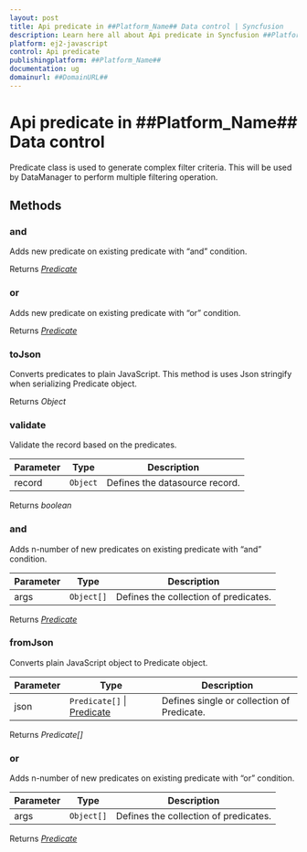```yaml
---
layout: post
title: Api predicate in ##Platform_Name## Data control | Syncfusion
description: Learn here all about Api predicate in Syncfusion ##Platform_Name## Data control of Syncfusion Essential JS 2 and more.
platform: ej2-javascript
control: Api predicate 
publishingplatform: ##Platform_Name##
documentation: ug
domainurl: ##DomainURL##
---
```


# Api predicate in ##Platform_Name## Data control

Predicate class is used to generate complex filter criteria.
This will be used by DataManager to perform multiple filtering operation.

## Methods

### and

Adds new predicate on existing predicate with “and” condition.

Returns [*Predicate*](./api-predicate.html)

### or

Adds new predicate on existing predicate with “or” condition.

Returns [*Predicate*](./api-predicate.html)

### toJson

Converts predicates to plain JavaScript. This method is uses Json stringify when serializing Predicate object.

Returns *Object*

### validate

Validate the record based on the predicates.

| Parameter | Type | Description |
|------|------|-------------|
| record |  `Object` | Defines the datasource record.<br> |

Returns *boolean*

### and

Adds n-number of new predicates on existing predicate with “and” condition.

| Parameter | Type | Description |
|------|------|-------------|
| args |  `Object[]` | Defines the collection of predicates.<br> |

Returns [*Predicate*](./api-predicate.html)

### fromJson

Converts plain JavaScript object to Predicate object.

| Parameter | Type | Description |
|------|------|-------------|
| json |  `Predicate[]` &#124;  [Predicate](./api-predicate.html) | Defines single or collection of Predicate.<br> |

Returns *Predicate[]*

### or

Adds n-number of new predicates on existing predicate with “or” condition.

| Parameter | Type | Description |
|------|------|-------------|
| args |  `Object[]` | Defines the collection of predicates.<br> |

Returns [*Predicate*](./api-predicate.html)
